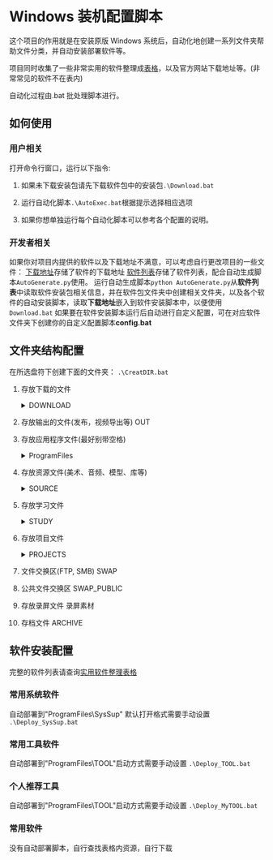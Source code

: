 # Windows 装机配置脚本

这个项目的作用就是在安装原版 Windows 系统后，自动化地创建一系列文件夹帮助文件分类，并自动安装部署软件等。

项目同时收集了一些非常实用的软件整理成[表格](实用软件整理表格.md)，以及官方网站下载地址等。(非常常见的软件不在表内)

自动化过程由.bat 批处理脚本进行。

## 如何使用

### 用户相关

打开命令行窗口，运行以下指令:

1. 如果未下载安装包请先下载软件包中的安装包`.\Download.bat`

2. 运行自动化脚本`.\AutoExec.bat`根据提示选择相应选项

3. 如果你想单独运行每个自动化脚本可以参考各个配置的说明。

### 开发者相关

如果你对项目内提供的软件以及下载地址不满意，可以考虑自行更改项目的一些文件：
[下载地址](./软件包/下载地址.toml)存储了软件的下载地址
[软件列表](./软件包/软件列表.toml)存储了软件列表，配合自动生成脚本`AutoGenerate.py`使用。
运行自动生成脚本`python AutoGenerate.py`从**软件列表**中读取软件安装包相关信息，并在软件包文件夹中创建相关文件夹，以及各个软件的自动安装脚本，读取**下载地址**嵌入到软件安装脚本中，以便使用`Download.bat`
如果要在软件安装脚本运行后自动进行自定义配置，可在对应软件文件夹下创建你的自定义配置脚本**config.bat**

## 文件夹结构配置

在所选盘符下创建下面的文件夹：
`.\CreatDIR.bat`

1. 存放下载的文件
   <details>
   <summary>DOWNLOAD</summary>

   - 可执行文件
   - 压缩包
   - 文档
   - 视频
   - 音频
   - 图片
   - 镜像
   - 常规

   </details>

2. 存放输出的文件(发布，视频导出等)
   OUT

3. 存放应用程序文件(最好别带空格)
   <details>
   <summary>ProgramFiles</summary>

   - APP (常规程序)
   - GAMES (游戏)
   - SysSup (系统软件默认应用)
   - TOOL (小工具)
   - Develop (开发)

   </details>

4. 存放资源文件(美术、音频、模型、库等)
   <details>
   <summary>SOURCE</summary>

   - Model
   - - Building
   - - Character
   - - Environment
   - - Furniture
   - - Weapon
   - - Daily (日用品)
   - - Other
   - Texture
   - Sound
   - Image
   - Lib
   - Other

   </details>

5. 存放学习文件
   <details>
   <summary>STUDY</summary>

   - 离线文档
   - - 说明书
   - - 电子
   - - 程序设计
   - 教材资料
   - 奇思妙想
   - 笔记

   </details>

6. 存放项目文件
   <details>
   <summary>PROJECTS</summary>

   - Blender
   - Program
   - - Minecraft
   - - Android
   - - QT
   - - Cpp
   - - Rust
   - - Python
   - - Web
   - Electronics
   - - SystemVerilog
   - - VerilogHDL
   - - STM32
   - - ESP32
   - - Arduino
   - Github
   - UE
   - Unity3D
   - Video
   - Other

   </details>

7. 文件交换区(FTP, SMB)
   SWAP
8. 公共文件交换区
   SWAP_PUBLIC
9. 存放录屏文件
   录屏素材
10. 存档文件
    ARCHIVE

## 软件安装配置

完整的软件列表请查询[实用软件整理表格](实用软件整理表格.md)

### 常用系统软件

自动部署到"ProgramFiles\SysSup" 默认打开格式需要手动设置
`.\Deploy_SysSup.bat`

### 常用工具软件

自动部署到"ProgramFiles\TOOL"启动方式需要手动设置
`.\Deploy_TOOL.bat`

### 个人推荐工具

自动部署到"ProgramFiles\TOOL"启动方式需要手动设置
`.\Deploy_MyTOOL.bat`

### 常用软件

没有自动部署脚本，自行查找表格内资源，自行下载
